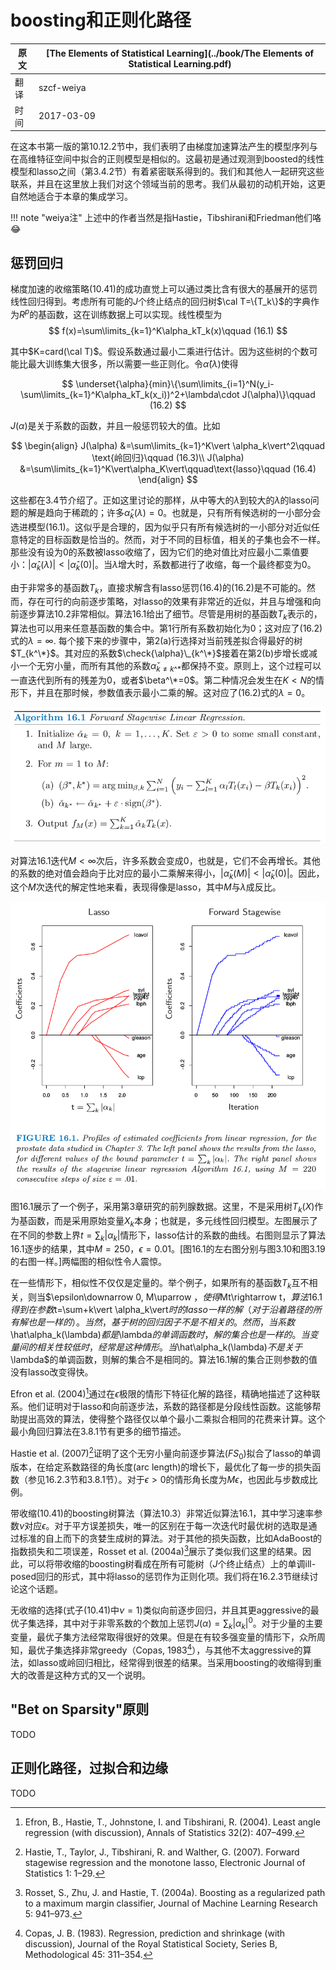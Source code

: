 # boosting和正则化路径

| 原文   | [The Elements of Statistical Learning](../book/The Elements of Statistical Learning.pdf) |
| ---- | ---------------------------------------- |
| 翻译   | szcf-weiya                               |
| 时间   | 2017-03-09                               |

在这本书第一版的第10.12.2节中，我们表明了由梯度加速算法产生的模型序列与在高维特征空间中拟合的正则模型是相似的。这最初是通过观测到boosted的线性模型和lasso之间（第3.4.2节）有着紧密联系得到的。我们和其他人一起研究这些联系，并且在这里放上我们对这个领域当前的思考。我们从最初的动机开始，这更自然地适合于本章的集成学习。

!!! note "weiya注"
    上述中的作者当然是指Hastie，Tibshirani和Friedman他们咯:joy:

## 惩罚回归

梯度加速的收缩策略(10.41)的成功直觉上可以通过类比含有很大的基展开的惩罚线性回归得到。考虑所有可能的$J$个终止结点的回归树$\cal T=\{T_k\}$的字典作为$R^p$的基函数，这在训练数据上可以实现。线性模型为
$$
f(x)=\sum\limits_{k=1}^K\alpha_kT_k(x)\qquad (16.1)
$$

其中$K=card(\cal T)$。假设系数通过最小二乘进行估计。因为这些树的个数可能比最大训练集大很多，所以需要一些正则化。令$\hat\alpha(\lambda)$使得

$$
\underset{\alpha}{min}\{\sum\limits_{i=1}^N(y_i-\sum\limits_{k=1}^K\alpha_kT_k(x_i))^2+\lambda\cdot J(\alpha)\}\qquad (16.2)
$$

$J(\alpha)$是关于系数的函数，并且一般惩罚较大的值。比如

$$
\begin{align}
J(\alpha) &=\sum\limits_{k=1}^K\vert \alpha_k\vert^2\qquad \text{岭回归}\qquad (16.3)\\
J(\alpha) &=\sum\limits_{k=1}^K\vert\alpha_K\vert\qquad\text{lasso}\qquad (16.4)
\end{align}
$$

这些都在3.4节介绍了。正如这里讨论的那样，从中等大的$\lambda$到较大的$\lambda$的lasso问题的解是趋向于稀疏的；许多$\hat\alpha_k(\lambda)=0$。也就是，只有所有候选树的一小部分会选进模型(16.1)。这似乎是合理的，因为似乎只有所有候选树的一小部分对近似任意特定的目标函数是恰当的。然而，对于不同的目标值，相关的子集也会不一样。那些没有设为0的系数被lasso收缩了，因为它们的绝对值比对应最小二乘值要小：$\vert\hat\alpha_k(\lambda)\vert<\vert\hat\alpha_k(0)\vert$。当$\lambda$增大时，系数都进行了收缩，每一个最终都变为0。

由于非常多的基函数$T_k$，直接求解含有lasso惩罚(16.4)的(16.2)是不可能的。然而，存在可行的向前逐步策略，对lasso的效果有非常近的近似，并且与增强和向前逐步算法10.2非常相似。算法16.1给出了细节。尽管是用树的基函数$T_k$表示的，算法也可以用来任意基函数的集合中。第1行所有系数初始化为0；这对应了(16.2)式的$\lambda=\infty$. 每个接下来的步骤中，第2(a)行选择对当前残差拟合得最好的树$T_{k^\*}$。其对应的系数$\check{\alpha}\_{k^\*}$接着在第2(b)步增长或减小一个无穷小量，而所有其他的系数$\check{\alpha}_{k\neq k\^*}$都保持不变。原则上，这个过程可以一直迭代到所有的残差为0，或者$\beta^\*=0$。第二种情况会发生在$K<N$的情形下，并且在那时候，参数值表示最小二乘的解。这对应了(16.2)式的$\lambda=0$。

![](../img/16/alg16.1.png)

对算法16.1迭代$M<\infty$次后，许多系数会变成0，也就是，它们不会再增长。其他的系数的绝对值会趋向于比对应的最小二乘解来得小，$\vert \check{\alpha}_k(M)\vert<\vert \hat{\alpha}_k(0)\vert$。因此，这个$M$次迭代的解定性地来看，表现得像是lasso，其中$M$与$\lambda$成反比。

![](../img/16/fig16.1.png)

图16.1展示了一个例子，采用第3章研究的前列腺数据。这里，不是采用树$T_k(X)$作为基函数，而是采用原始变量$X_k$本身；也就是，多元线性回归模型。左图展示了在不同的参数上界$t=\sum_k\vert \alpha_k\vert$情形下，lasso估计的系数的曲线。右图则显示了算法16.1逐步的结果，其中$M=250，\epsilon=0.01$。[图16.1的左右图分别与图3.10和图3.19的右图一样。]两幅图的相似性令人震惊。

在一些情形下，相似性不仅仅是定量的。举个例子，如果所有的基函数$T_k$互不相关，则当$\epsilon\downarrow 0, M\uparrow $，使得$Mt\rightarrow t$，算法16.1得到在参数$t=\sum+k\vert \alpha_k\vert$时的lasso一样的解（对于沿着路径的所有解也是一样的）。当然，基于树的回归因子不是不相关的。然而，当系数$\hat\alpha_k(\lambda)$都是$\lambda$的单调函数时，解的集合也是一样的。当变量间的相关性较低时，经常是这种情形。当$\hat\alpha_k(\lambda)$不是关于$\lambda$的单调函数，则解的集合不是相同的。算法16.1解的集合正则参数的值没有lasso改变得快。

Efron et al. (2004)[^1]通过在$\epsilon$极限的情形下特征化解的路径，精确地描述了这种联系。他们证明对于lasso和向前逐步法，系数的路径都是分段线性函数。这能够帮助提出高效的算法，使得整个路径仅以单个最小二乘拟合相同的花费来计算。这个最小角回归算法在3.8.1节有更多的细节描述。

Hastie et al. (2007)[^2]证明了这个无穷小量向前逐步算法($FS_0$)拟合了lasso的单调版本，在给定系数路径的角长度(arc length)的增长下，最优化了每一步的损失函数（参见16.2.3节和3.8.1节）。对于$\epsilon>0$的情形角长度为$M\epsilon$，也因此与步数成比例。

带收缩(10.41)的boosting树算法（算法10.3）非常近似算法16.1，其中学习速率参数$\nu$对应$\epsilon$。对于平方误差损失，唯一的区别在于每一次迭代时最优树的选取是通过标准的自上而下的贪婪生成树的算法。对于其他的损失函数，比如AdaBoost的指数损失和二项误差，Rosset et al. (2004a)[^3]展示了类似我们这里的结果。因此，可以将带收缩的boosting树看成在所有可能树（$J$个终止结点）上的单调ill-posed回归的形式，其中将lasso的惩罚作为正则化项。我们将在16.2.3节继续讨论这个话题。

无收缩的选择(式子(10.41)中$\nu=1$)类似向前逐步回归，并且其更aggressive的最优子集选择，其中对于非零系数的个数加上惩罚$J(\alpha)=\sum_k\vert \alpha_k\vert^0$。对于少量的主要变量，最优子集方法经常取得很好的效果。但是在有较多强变量的情形下，众所周知，最优子集选择非常greedy（Copas, 1983[^4]），与其他不太aggressive的算法，如lasso或岭回归相比，经常得到很差的结果。当采用boosting的收缩得到重大的改善是这种方式的又一个说明。

## "Bet on Sparsity"原则

TODO

## 正则化路径，过拟合和边缘

TODO

[^1]: Efron, B., Hastie, T., Johnstone, I. and Tibshirani, R. (2004). Least angle regression (with discussion), Annals of Statistics 32(2): 407–499.
[^2]: Hastie, T., Taylor, J., Tibshirani, R. and Walther, G. (2007). Forward stagewise regression and the monotone lasso, Electronic Journal of Statistics 1: 1–29.
[^3]: Rosset, S., Zhu, J. and Hastie, T. (2004a). Boosting as a regularized path to a maximum margin classifier, Journal of Machine Learning Research 5: 941–973.
[^4]: Copas, J. B. (1983). Regression, prediction and shrinkage (with discussion), Journal of the Royal Statistical Society, Series B, Methodological 45: 311–354.

